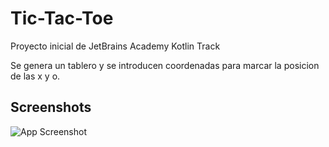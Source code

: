 
# Tic-Tac-Toe

Proyecto inicial de JetBrains Academy Kotlin Track

Se genera un tablero y se introducen coordenadas para marcar la posicion de las x y o.


## Screenshots

![App Screenshot](https://i.imgur.com/kqeAvJN.png)

